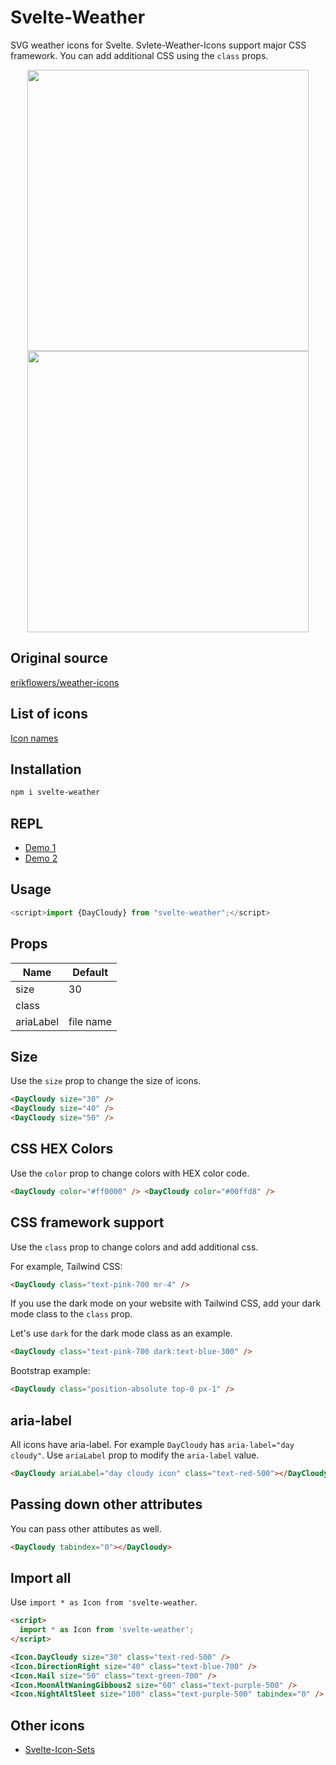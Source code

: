 # Svelte-Weather

SVG weather icons for Svelte. Svlete-Weather-Icons support major CSS framework. You can add additional CSS using the `class` props.

<p align="center">
<img width="450" src="https://raw.githubusercontent.com/shinokada/svelte-weather/main/static/images/weather1.webp" />
<img width="450" src="https://raw.githubusercontent.com/shinokada/svelte-weather/main/static/images/weather2.webp" />
</p>

## Original source

[erikflowers/weather-icons](https://github.com/erikflowers/weather-icons)

## List of icons

[Icon names](https://github.com/shinokada/svelte-weather/blob/main/icon-list.md)

## Installation

```sh
npm i svelte-weather
```

## REPL

- [Demo 1]()
- [Demo 2]()

## Usage

```js
<script>import {DayCloudy} from "svelte-weather";</script>
```

## Props

| Name      | Default   |
| --------- | --------- |
| size      | 30        |
| class     |           |
| ariaLabel | file name |

## Size

Use the `size` prop to change the size of icons.

```html
<DayCloudy size="30" />
<DayCloudy size="40" />
<DayCloudy size="50" />
```

## CSS HEX Colors

Use the `color` prop to change colors with HEX color code.

```html
<DayCloudy color="#ff0000" /> <DayCloudy color="#00ffd8" />
```

## CSS framework support

Use the `class` prop to change colors and add additional css.

For example, Tailwind CSS:

```html
<DayCloudy class="text-pink-700 mr-4" />
```

If you use the dark mode on your website with Tailwind CSS, add your dark mode class to the `class` prop.

Let's use `dark` for the dark mode class as an example.

```html
<DayCloudy class="text-pink-700 dark:text-blue-300" />
```

Bootstrap example:

```html
<DayCloudy class="position-absolute top-0 px-1" />
```

## aria-label

All icons have aria-label. For example `DayCloudy` has `aria-label="day cloudy"`.
Use `ariaLabel` prop to modify the `aria-label` value.

```html
<DayCloudy ariaLabel="day cloudy icon" class="text-red-500"></DayCloudy>
```

## Passing down other attributes

You can pass other attibutes as well.

```html
<DayCloudy tabindex="0"></DayCloudy>
```

## Import all

Use `import * as Icon from 'svelte-weather`.

```html
<script>
  import * as Icon from 'svelte-weather';
</script>

<Icon.DayCloudy size="30" class="text-red-500" />
<Icon.DirectionRight size="40" class="text-blue-700" />
<Icon.Hail size="50" class="text-green-700" />
<Icon.MoonAltWaningGibbous2 size="60" class="text-purple-500" />
<Icon.NightAltSleet size="100" class="text-purple-500" tabindex="0" />
```

## Other icons

- [Svelte-Icon-Sets](https://svelte-svg-icons.vercel.app/)
